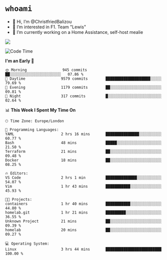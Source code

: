 # `whoami`

- 👋 Hi, I’m @ChristfriedBalizou
- 👀 I’m interested in F1. Team "Lewis"
- 🌱 I’m currently working on a Home Assistance, self-host mealie
<!--
- 💞️ I’m looking to collaborate on
- 📫 How to reach me /dev/stdin
-->


![](https://github-readme-stats.vercel.app/api?username=Christfriedbalizou&show_icons=true&hide_title=true&theme=solarized-dark&count_private=true&hide=stars)
<!-- 
  ![](https://github-readme-stats.vercel.app/api/top-langs/?username=Christfriedbalizou&show_icons=true&hide_title=true&theme=solarized-dark&layout=compact&show_icons=true&count_private=false)
-->


<!--START_SECTION:waka-->
![Code Time](http://img.shields.io/badge/Code%20Time-114%20hrs%207%20mins-blue)

**I'm an Early 🐤** 

```text
🌞 Morning                945 commits         ██░░░░░░░░░░░░░░░░░░░░░░░   07.86 % 
🌆 Daytime                9579 commits        ████████████████████░░░░░   79.69 % 
🌃 Evening                1179 commits        ██░░░░░░░░░░░░░░░░░░░░░░░   09.81 % 
🌙 Night                  317 commits         █░░░░░░░░░░░░░░░░░░░░░░░░   02.64 % 
```


📊 **This Week I Spent My Time On** 

```text
🕑︎ Time Zone: Europe/London

💬 Programming Languages: 
YAML                     2 hrs 16 mins       ███████████████░░░░░░░░░░   60.77 % 
Bash                     48 mins             █████░░░░░░░░░░░░░░░░░░░░   21.50 % 
Terraform                21 mins             ██░░░░░░░░░░░░░░░░░░░░░░░   09.48 % 
Docker                   18 mins             ██░░░░░░░░░░░░░░░░░░░░░░░   08.25 % 

🔥 Editors: 
VS Code                  2 hrs 1 min         ██████████████░░░░░░░░░░░   54.07 % 
Vim                      1 hr 43 mins        ███████████░░░░░░░░░░░░░░   45.93 % 

🐱‍💻 Projects: 
containers               1 hr 40 mins        ███████████░░░░░░░░░░░░░░   44.80 % 
homelab.git              1 hr 21 mins        █████████░░░░░░░░░░░░░░░░   36.55 % 
Unknown Project          21 mins             ██░░░░░░░░░░░░░░░░░░░░░░░   09.39 % 
homelab                  20 mins             ██░░░░░░░░░░░░░░░░░░░░░░░   09.27 % 

💻 Operating System: 
Linux                    3 hrs 44 mins       █████████████████████████   100.00 % 
```


<!--END_SECTION:waka-->


<!---
ChristfriedBalizou/ChristfriedBalizou is a ✨ special ✨ repository because its `README.md` (this file) appears on your GitHub profile.
You can click the Preview link to take a look at your changes.
--->
